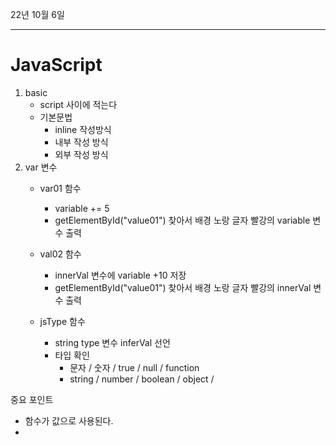 22년 10월 6일 

---

# JavaScript

1. basic
   - script 사이에 적는다
   - 기본문법
     - inline 작성방식
     - 내부 작성 방식
     - 외부 작성 방식
2. var 변수
   - var01 함수
     - variable += 5
     - getElementById("value01") 찾아서 배경 노랑 글자 빨강의 variable 변수 출력 

   - val02 함수
     - innerVal 변수에 variable +10 저장
     - getElementById("value01") 찾아서 배경 노랑 글자 빨강의 innerVal 변수 출력

   - jsType 함수 
     - string type 변수 inferVal 선언
     - 타입 확인 
       - 문자 / 숫자 / true / null / function
       - string / number / boolean / object / 




중요 포인트

- 함수가 값으로 사용된다.
- 



